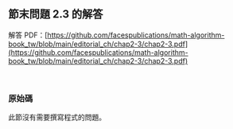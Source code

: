 ## 節末問題 2.3 的解答

解答 PDF：[https://github.com/facespublications/math-algorithm-book_tw/blob/main/editorial_ch/chap2-3/chap2-3.pdf](https://github.com/facespublications/math-algorithm-book_tw/blob/main/editorial_ch/chap2-3/chap2-3.pdf)

<br />

### 原始碼

此節沒有需要撰寫程式的問題。
